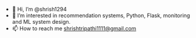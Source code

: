 - 👋 Hi, I’m @shrish1294
- 👀 I’m interested in recommendation systems, Python, Flask, monitoring and ML system design.
- 📫 How to reach me shrishtripathi1111@gmail.com

<!---
shrish1294/shrish1294 is a ✨ special ✨ repository because its `README.md` (this file) appears on your GitHub profile.
You can click the Preview link to take a look at your changes.
--->
